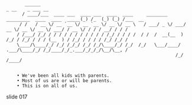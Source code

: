            ______                                                                               _ __    _ ___ __
          / ____/___  ____ ___  ____ ___  ____  ____     ________  _________  ____  ____  _____(_) /_  (_) (_) /___  __
         / /   / __ \/ __ `__ \/ __ `__ \/ __ \/ __ \   / ___/ _ \/ ___/ __ \/ __ \/ __ \/ ___/ / __ \/ / / / __/ / / /
        / /___/ /_/ / / / / / / / / / / / /_/ / / / /  / /  /  __(__  ) /_/ / /_/ / / / (__  ) / /_/ / / / / /_/ /_/ /
        \____/\____/_/ /_/ /_/_/ /_/ /_/\____/_/ /_/  /_/   \___/____/ .___/\____/_/ /_/____/_/_.___/_/_/_/\__/\__, /
                                                                    /_/                                       /____/


        • We've been all kids with parents.
        • Most of us are or will be parents.
        • This is on all of us.

















































































slide 017
